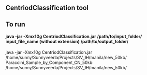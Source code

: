 ## CentriodClassification tool
## To run
#### java -jar -Xmx10g CentriodClassification.jar /path/to/input_folder/ input_file_name (without extension) /path/to/output_folder/
java -jar -Xmx10g CentriodClassification.jar /home/sunny/Sunnyveerla/Projects/SV_IH/manila/new_50kb/ Paraccini_Sample_by_Component_CN_50kb /home/sunny/Sunnyveerla/Projects/SV_IH/manila/new_50kb/
